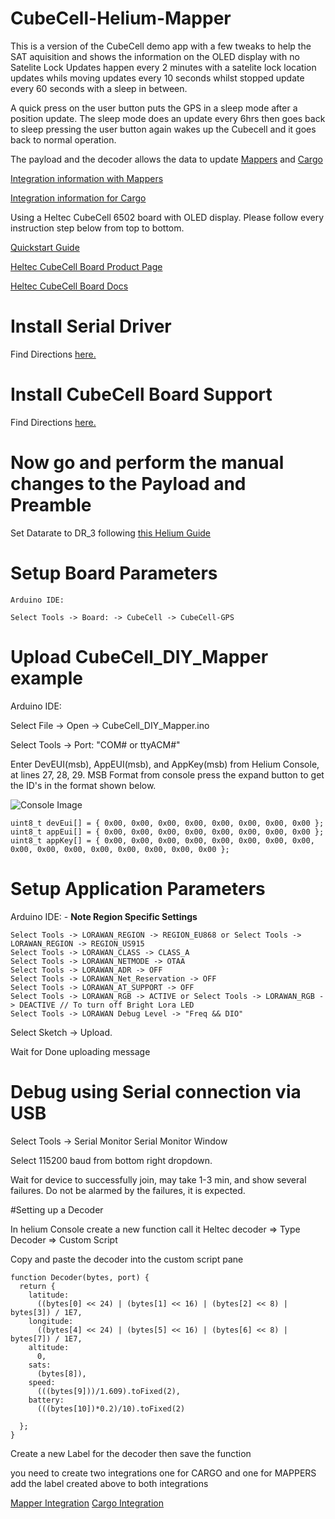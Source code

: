 # CubeCell-Helium-Mapper

This is a version of the CubeCell demo app with a few tweaks to help the SAT aquisition and shows the information on the OLED display with no 
Satelite Lock Updates happen every 2 minutes with a satelite lock location updates whils moving updates every 10 seconds whilst stopped update every 60 seconds with a sleep in between.

A quick press on the user button puts the GPS in a sleep mode after a position update. The sleep mode does an update every 6hrs then goes back to sleep pressing the user button again wakes up the Cubecell and it goes back to normal operation.

The payload and the decoder allows the data to update 
[Mappers](http://mappers.helium.com) and [Cargo](https://cargo.helium.com)

[Integration information with Mappers](https://developer.helium.com/devices/coverage-mapping/mappers-api)

[Integration information for Cargo](https://developer.helium.com/console/integrations/cargo)

Using a Heltec CubeCell 6502 board with OLED display. Please follow every instruction step below from top to bottom.

[Quickstart Guide](https://developer.helium.com/devices/arduino-quickstart/heltec-cubecell-board)

[Heltec CubeCell Board Product Page](https://heltec.org/project/htcc-ab02s/)

[Heltec CubeCell Board Docs](https://heltec-automation-docs.readthedocs.io/en/latest/cubecell/quick_start.html#)

# Install Serial Driver
Find Directions [here.](https://heltec-automation-docs.readthedocs.io/en/latest/general/establish_serial_connection.html)

# Install CubeCell Board Support
Find Directions [here.](https://heltec-automation-docs.readthedocs.io/en/latest/cubecell/quick_start.html#install-cubecell-relevant-framework)

# Now go and perform the manual changes to the Payload and Preamble

Set Datarate to DR_3 following [this Helium Guide](https://developer.helium.com/devices/arduino-quickstart/heltec-cubecell-board#manual-updates-to-the-heltec-runtime-libraries)



# Setup Board Parameters

```
Arduino IDE: 

Select Tools -> Board: -> CubeCell -> CubeCell-GPS

```
# Upload CubeCell_DIY_Mapper example

Arduino IDE:

Select File -> Open -> CubeCell_DIY_Mapper.ino

Select Tools -> Port: "COM# or ttyACM#"

Enter DevEUI(msb), AppEUI(msb), and AppKey(msb) from Helium Console, at lines 27, 28, 29. MSB Format from console press the expand button to get the ID's in the format shown below.

![Console Image](https://gblobscdn.gitbook.com/assets%2F-M21bzsbFl2WA7VymAxU%2F-M6fLGmWEQ0QxjrJuvoC%2F-M6fLi5NzuMeWSzzihV-%2Fcubecell-console-details.png?alt=media&token=95f5c9b2-734a-4f84-bb88-523215873116)

```
uint8_t devEui[] = { 0x00, 0x00, 0x00, 0x00, 0x00, 0x00, 0x00, 0x00 };
uint8_t appEui[] = { 0x00, 0x00, 0x00, 0x00, 0x00, 0x00, 0x00, 0x00 };
uint8_t appKey[] = { 0x00, 0x00, 0x00, 0x00, 0x00, 0x00, 0x00, 0x00, 0x00, 0x00, 0x00, 0x00, 0x00, 0x00, 0x00, 0x00 };
```
# Setup Application Parameters

Arduino IDE: - **Note Region Specific Settings**

```
Select Tools -> LORAWAN_REGION -> REGION_EU868 or Select Tools -> LORAWAN_REGION -> REGION_US915
Select Tools -> LORAWAN_CLASS -> CLASS_A
Select Tools -> LORAWAN_NETMODE -> OTAA
Select Tools -> LORAWAN_ADR -> OFF
Select Tools -> LORAWAN_Net_Reservation -> OFF
Select Tools -> LORAWAN_AT_SUPPORT -> OFF
Select Tools -> LORAWAN_RGB -> ACTIVE or Select Tools -> LORAWAN_RGB -> DEACTIVE // To turn off Bright Lora LED
Select Tools -> LORAWAN Debug Level -> "Freq && DIO"
```


Select Sketch -> Upload.

Wait for Done uploading message

# Debug using Serial connection via USB

Select Tools -> Serial Monitor Serial Monitor Window

Select 115200 baud from bottom right dropdown.

Wait for device to successfully join, may take 1-3 min, and show several failures. Do not be alarmed by the failures, it is expected.



#Setting up a Decoder

In helium Console create a new function call it Heltec decoder => Type Decoder => Custom Script

Copy and paste the decoder into the custom script pane

```
function Decoder(bytes, port) {
  return {
    latitude:
      ((bytes[0] << 24) | (bytes[1] << 16) | (bytes[2] << 8) | bytes[3]) / 1E7,
    longitude:
      ((bytes[4] << 24) | (bytes[5] << 16) | (bytes[6] << 8) | bytes[7]) / 1E7,
    altitude:
      0,
    sats:
      (bytes[8]),
    speed:
      (((bytes[9]))/1.609).toFixed(2),
    battery:
      (((bytes[10])*0.2)/10).toFixed(2)
    
  };
}
```

Create a new Label for the decoder then save the function

you need to create two integrations one for CARGO and one for MAPPERS add the label created above to both integrations

[Mapper Integration](https://developer.helium.com/devices/coverage-mapping/mappers-quickstart)
[Cargo Integration](https://developer.helium.com/console/integrations/cargo)
